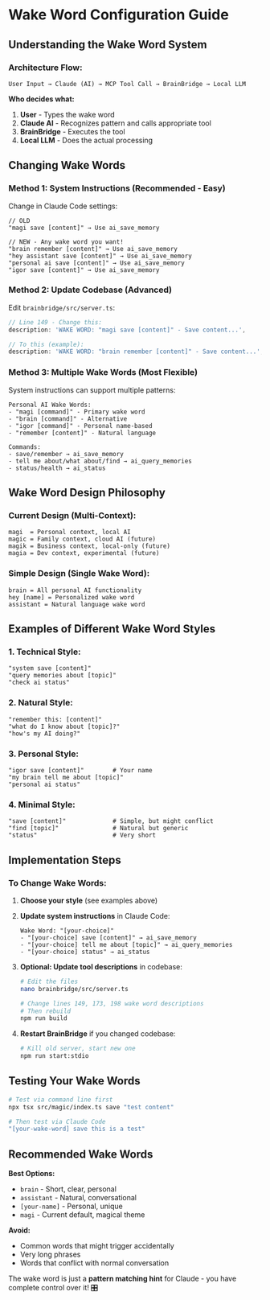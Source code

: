 # Wake Word Configuration Guide

## Understanding the Wake Word System

### Architecture Flow:
```
User Input → Claude (AI) → MCP Tool Call → BrainBridge → Local LLM
```

**Who decides what:**
1. **User** - Types the wake word
2. **Claude AI** - Recognizes pattern and calls appropriate tool  
3. **BrainBridge** - Executes the tool
4. **Local LLM** - Does the actual processing

## Changing Wake Words

### Method 1: System Instructions (Recommended - Easy)
Change in Claude Code settings:

```
// OLD
"magi save [content]" → Use ai_save_memory

// NEW - Any wake word you want!
"brain remember [content]" → Use ai_save_memory  
"hey assistant save [content]" → Use ai_save_memory
"personal ai save [content]" → Use ai_save_memory
"igor save [content]" → Use ai_save_memory
```

### Method 2: Update Codebase (Advanced)
Edit `brainbridge/src/server.ts`:

```typescript
// Line 149 - Change this:
description: 'WAKE WORD: "magi save [content]" - Save content...',

// To this (example):
description: 'WAKE WORD: "brain remember [content]" - Save content...',
```

### Method 3: Multiple Wake Words (Most Flexible)
System instructions can support multiple patterns:

```
Personal AI Wake Words:
- "magi [command]" - Primary wake word
- "brain [command]" - Alternative  
- "igor [command]" - Personal name-based
- "remember [content]" - Natural language

Commands:
- save/remember → ai_save_memory
- tell me about/what about/find → ai_query_memories  
- status/health → ai_status
```

## Wake Word Design Philosophy

### Current Design (Multi-Context):
```
magi  = Personal context, local AI
magic = Family context, cloud AI (future)  
magik = Business context, local-only (future)
magia = Dev context, experimental (future)
```

### Simple Design (Single Wake Word):
```
brain = All personal AI functionality
hey [name] = Personalized wake word
assistant = Natural language wake word
```

## Examples of Different Wake Word Styles

### 1. Technical Style:
```
"system save [content]"
"query memories about [topic]"  
"check ai status"
```

### 2. Natural Style:
```
"remember this: [content]"
"what do I know about [topic]?"
"how's my AI doing?"
```

### 3. Personal Style:
```
"igor save [content]"        # Your name
"my brain tell me about [topic]"
"personal ai status"
```

### 4. Minimal Style:
```
"save [content]"             # Simple, but might conflict  
"find [topic]"               # Natural but generic
"status"                     # Very short
```

## Implementation Steps

### To Change Wake Words:

1. **Choose your style** (see examples above)

2. **Update system instructions** in Claude Code:
   ```
   Wake Word: "[your-choice]"
   - "[your-choice] save [content]" → ai_save_memory
   - "[your-choice] tell me about [topic]" → ai_query_memories
   - "[your-choice] status" → ai_status
   ```

3. **Optional: Update tool descriptions** in codebase:
   ```bash
   # Edit the files
   nano brainbridge/src/server.ts
   
   # Change lines 149, 173, 198 wake word descriptions
   # Then rebuild
   npm run build
   ```

4. **Restart BrainBridge** if you changed codebase:
   ```bash
   # Kill old server, start new one
   npm run start:stdio
   ```

## Testing Your Wake Words

```bash
# Test via command line first
npx tsx src/magic/index.ts save "test content"

# Then test via Claude Code
"[your-wake-word] save this is a test"
```

## Recommended Wake Words

**Best Options:**
- `brain` - Short, clear, personal
- `assistant` - Natural, conversational  
- `[your-name]` - Personal, unique
- `magi` - Current default, magical theme

**Avoid:**
- Common words that might trigger accidentally
- Very long phrases  
- Words that conflict with normal conversation

The wake word is just a **pattern matching hint** for Claude - you have complete control over it! 🎛️